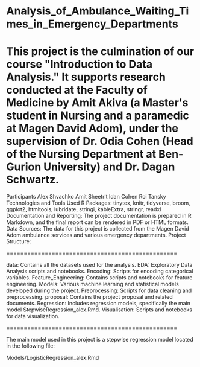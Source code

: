 # Analysis_of_Ambulance_Waiting_Times_in_Emergency_Departments
This project is the culmination of our course "Introduction to Data Analysis." It supports research conducted at the Faculty of Medicine by Amit Akiva (a Master's student in Nursing and a paramedic at Magen David Adom), under the supervision of Dr. Odia Cohen (Head of the Nursing Department at Ben-Gurion University) and Dr. Dagan Schwartz.
=================================================
Participants
Alex Shvachko
Amit Sheetrit
Idan Cohen
Roi Tansky
Technologies and Tools Used
R Packages: tinytex, knitr, tidyverse, broom, ggplot2, htmltools, lubridate, stringi, kableExtra, stringr, readxl
Documentation and Reporting: The project documentation is prepared in R Markdown, and the final report can be rendered in PDF or HTML formats.
Data Sources: The data for this project is collected from the Magen David Adom ambulance services and various emergency departments.
Project Structure:

=================================================

data: Contains all the datasets used for the analysis.
EDA: Exploratory Data Analysis scripts and notebooks.
Encoding: Scripts for encoding categorical variables.
Feature_Engineering: Contains scripts and notebooks for feature engineering.
Models: Various machine learning and statistical models developed during the project.
Preprocessing: Scripts for data cleaning and preprocessing.
proposal: Contains the project proposal and related documents.
Regression: Includes regression models, specifically the main model StepwiseRegression_alex.Rmd.
Visualisation: Scripts and notebooks for data visualization.

=================================================

The main model used in this project is a stepwise regression model located in the following file:

Models/LogisticRegression_alex.Rmd
